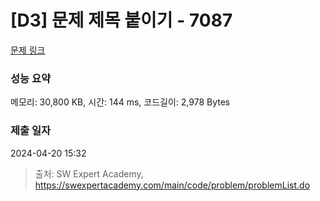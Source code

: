 # [D3] 문제 제목 붙이기 - 7087 

[문제 링크](https://swexpertacademy.com/main/code/problem/problemDetail.do?contestProbId=AWkIdD46A5EDFAXC) 

### 성능 요약

메모리: 30,800 KB, 시간: 144 ms, 코드길이: 2,978 Bytes

### 제출 일자

2024-04-20 15:32



> 출처: SW Expert Academy, https://swexpertacademy.com/main/code/problem/problemList.do
